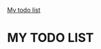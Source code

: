 <a class="link" href="https://adriansiwek.github.io/my-to-do-list/">My todo list</a>

<h1>MY TODO LIST</h1>